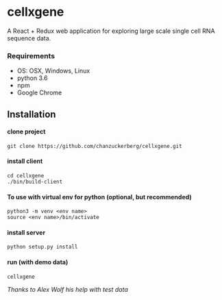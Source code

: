 # cellxgene

A React + Redux web application for exploring large scale single cell RNA sequence data.

### Requirements
- OS: OSX, Windows, Linux
- python 3.6
- npm
- Google Chrome


## Installation

#### clone project

    git clone https://github.com/chanzuckerberg/cellxgene.git

#### install client 

    cd cellxgene
    ./bin/build-client

#### To use with virtual env for python (optional, but recommended)

    python3 -m venv <env name>
    source <env name>/bin/activate

#### install server

    python setup.py install

#### run (with demo data)

    cellxgene
   
   
*Thanks to Alex Wolf his help with test data*
